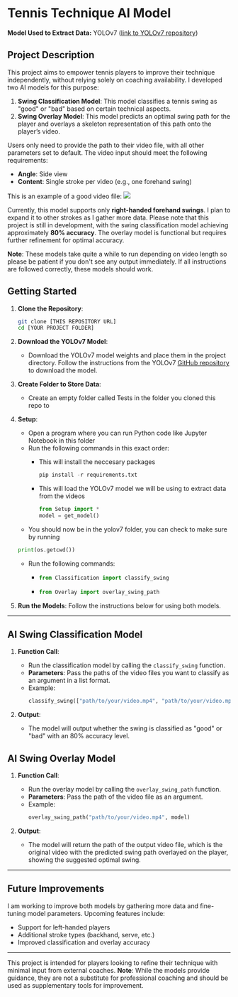 
# Tennis Technique AI Model

**Model Used to Extract Data:** YOLOv7 ([link to YOLOv7 repository](https://github.com/WongKinYiu/yolov7/tree/main))

## Project Description

This project aims to empower tennis players to improve their technique independently, without relying solely on coaching availability. I developed two AI models for this purpose:

1. **Swing Classification Model**: This model classifies a tennis swing as "good" or "bad" based on certain technical aspects.
2. **Swing Overlay Model**: This model predicts an optimal swing path for the player and overlays a skeleton representation of this path onto the player’s video.

Users only need to provide the path to their video file, with all other parameters set to default. The video input should meet the following requirements:
- **Angle**: Side view
- **Content**: Single stroke per video (e.g., one forehand swing)

This is an example of a good video file:
![](https://github.com/Stanleyhoo1/Tennis-Technique/blob/main/Example%20Video.gif)
  
Currently, this model supports only **right-handed forehand swings**. I plan to expand it to other strokes as I gather more data. Please note that this project is still in development, with the swing classification model achieving approximately **80% accuracy**. The overlay model is functional but requires further refinement for optimal accuracy.

**Note**: These models take quite a while to run depending on video length so please be patient if you don't see any output immediately. If all instructions are followed correctly, these models should work.

## Getting Started

1. **Clone the Repository**:
   ```bash
   git clone [THIS REPOSITORY URL]
   cd [YOUR PROJECT FOLDER]
   ```

2. **Download the YOLOv7 Model**:
   - Download the YOLOv7 model weights and place them in the project directory. Follow the instructions from the YOLOv7 [GitHub repository](https://github.com/WongKinYiu/yolov7/tree/main) to download the model.

3. **Create Folder to Store Data**:
   - Create an empty folder called Tests in the folder you cloned this repo to
  
4. **Setup**:
   - Open a program where you can run Python code like Jupyter Notebook in this folder
   - Run the following commands in this exact order:
     - This will install the neccesary packages

       ```python
       pip install -r requirements.txt
       ```
     - This will load the YOLOv7 model we will be using to extract data from the videos
       ```python
       from Setup import *
       model = get_model()
       ```
   - You should now be in the yolov7 folder, you can check to make sure by running
   ```python
   print(os.getcwd())
   ```
   - Run the following commands:
     - ```python
       from Classification import classify_swing
       ```
     - ```python
       from Overlay import overlay_swing_path
       ```
3. **Run the Models**:
   Follow the instructions below for using both models.

---

## AI Swing Classification Model

1. **Function Call**:
   - Run the classification model by calling the `classify_swing` function.
   - **Parameters**: Pass the paths of the video files you want to classify as an argument in a list format.
   - Example:
     ```python
     classify_swing(["path/to/your/video.mp4", "path/to/your/video.mp4"], model)
     ```

2. **Output**:
   - The model will output whether the swing is classified as "good" or "bad" with an 80% accuracy level.

## AI Swing Overlay Model

1. **Function Call**:
   - Run the overlay model by calling the `overlay_swing_path` function.
   - **Parameters**: Pass the path of the video file as an argument.
   - Example:
     ```python
     overlay_swing_path("path/to/your/video.mp4", model)
     ```

2. **Output**:
   - The model will return the path of the output video file, which is the original video with the predicted swing path overlayed on the player, showing the suggested optimal swing.

---

## Future Improvements
I am working to improve both models by gathering more data and fine-tuning model parameters. Upcoming features include:
- Support for left-handed players
- Additional stroke types (backhand, serve, etc.)
- Improved classification and overlay accuracy

---

This project is intended for players looking to refine their technique with minimal input from external coaches. **Note**: While the models provide guidance, they are not a substitute for professional coaching and should be used as supplementary tools for improvement.
